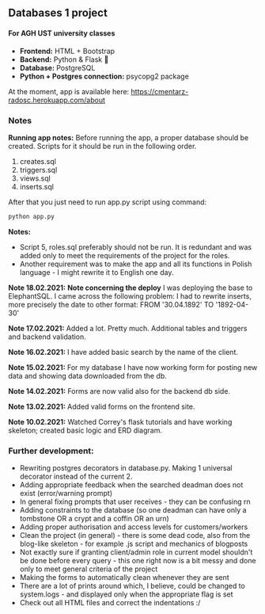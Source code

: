 <h2>Databases 1 project </h2>
<h4>For AGH UST university classes </h4>


* <b>Frontend:</b> HTML + Bootstrap
* <b>Backend:</b> Python & Flask 🐍
* <b>Database:</b> PostgreSQL
* <b>Python + Postgres connection:</b> psycopg2 package

At the moment, app is available here:
https://cmentarz-radosc.herokuapp.com/about


<h3>Notes</h3>

<b>Running app notes:</b>
Before running the app, a proper database should be created. Scripts for it should be run in the following order.
<ol>
<li> creates.sql</li>
<li> triggers.sql</li>
<li> views.sql</li>
<li> inserts.sql</li>
</ol>

After that you just need to run app.py script using command:
```python
python app.py
```
<b>Notes:</b>
* Script 5, roles.sql preferably should not be run. It is redundant and was added only to meet
the requirements of the project for the roles.
* Another requirement was to make the app and all its functions in Polish language - I might rewrite it to English one day.

<b>Note 18.02.2021:</b>
<b>Note concerning the deploy</b>
I was deploying the base to ElephantSQL. I came across the following problem:
I had to rewrite inserts, more precisely the date to other format:
FROM '30.04.1892' TO '1892-04-30'

<b>Note 17.02.2021:</b>
Added a lot. Pretty much. Additional tables and triggers and backend validation.

<b>Note 16.02.2021:</b>
I have added basic search by the name of the client.

<b>Note 15.02.2021:</b>
For my database I have now working form for posting new data
and showing data downloaded from the db.

<b>Note 14.02.2021:</b>
Forms are now valid also for the backend db side.

<b>Note 13.02.2021:</b>
Added valid forms on the frontend site.

<b>Note 10.02.2021:</b>
Watched Correy's flask tutorials and have working skeleton; created basic logic and ERD diagram.


<h3>Further development:</h3>

* Rewriting postgres decorators in database.py. Making 1 universal decorator instead of the current 2.
* Adding appropriate feedback when the searched deadman does not exist (error/warning prompt)
* In general fixing prompts that user receives - they can be confusing rn
* Adding constraints to the database (so one deadman can have only a tombstone OR a crypt and a coffin OR an urn)
* Adding proper authorisation and access levels for customers/workers
* Clean the project (in general) - there is some dead code, also from the blog-like skeleton - for example .js script and mechanics of blogposts
* Not exactly sure if granting client/admin role in current model shouldn't be done before every query - this one right now is a bit messy and done only to meet general criteria of the project
* Making the forms to automatically clean whenever they are sent
* There are a lot of prints around which, I believe, could be changed to system.logs - and displayed only when the appropriate flag is set
* Check out all HTML files and correct the indentations :/
